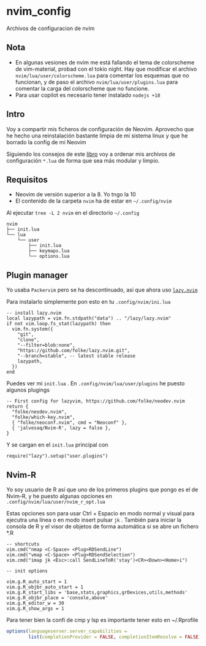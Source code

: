 # nvim_config
Archivos de configuracion de nvim

## Nota
* En algunas vesiones de nvim me está fallando el tema de colorscheme de vim-material, probad con el tokio night. Hay que modificar el archivo `nvim/lua/user/colorscheme.lua` para comentar los esquemas que no funcionan, 
y de paso el archivo `nvim/lua/user/plugins.lua` para comentar la carga del colorscheme que no funcione. 
* Para usar copilot es necesario tener instalado `nodejs +18`
## Intro

Voy a compartir mis ficheros de configuración de Neovim. 
Aprovecho que he hecho una reinstalación bastante limpia de mi sistema linux y que he borrado la config de mi Neovim

Siguiendo los consejos de este [libro](https://www.amazon.com/Neovim-beginners-complete-installation-fully-fledged-ebook/dp/B0CCW8PGKV) voy a ordenar mis archivos de configuración `*.lua` de 
forma que sea más modular y limpio. 


## Requisitos

* Neovim de versión superior a la 8. Yo tngo la 10
* El contenido de la carpeta `nvim` ha de estar en `~/.config/nvim`

Al ejecutar `tree -L 2 nvim` en el directorio `~/.config` 

```
nvim
├── init.lua
└── lua
    └── user
        ├── init.lua
        ├── keymaps.lua
        └── options.lua
```

## Plugin manager

Yo usaba `Packervim` pero se ha descontinuado, así que ahora uso [`lazy.nvim`](https://github.com/folke/lazy.nvim) 

Para instalarlo simplemente pon esto en tu `.config/nvim/ini.lua`

```
-- install lazy.nvim
local lazypath = vim.fn.stdpath("data") .. "/lazy/lazy.nvim"
if not vim.loop.fs_stat(lazypath) then
  vim.fn.system({
    "git",
    "clone",
    "--filter=blob:none",
    "https://github.com/folke/lazy.nvim.git",
    "--branch=stable", -- latest stable release
    lazypath,
  })
end
```

Puedes ver mi `init.lua` . 
En `.config/nvim/lua/user/plugins`  he puesto algunos plugings

```
-- First config for lazyvim, https://github.com/folke/neodev.nvim
return {
  "folke/neodev.nvim",
  "folke/which-key.nvim",
  { "folke/neoconf.nvim", cmd = "Neoconf" },
  { 'jalvesaq/Nvim-R', lazy = false },
}
```

Y se cargan en el `init.lua` principal con 

```
require("lazy").setup("user.plugins")
```

## Nvim-R 

Yo soy usuario de R así que uno de los primeros plugins que pongo es el de Nvim-R, y 
he puesto algunas opciones en `.config/nvim/lua/user/nvim_r_opt.lua`

Estas opciones son para usar Ctrl + Espacio en modo normal  y visual para ejecutra una línea
o en modo insert pulsar `jk` . También para iniciar la consola de R y el visor de objetos
de forma automática si se abre un fichero *.R 



```
-- shortcuts
vim.cmd("nmap <C-Space> <Plug>RDSendLine")
vim.cmd("vmap <C-Space> <Plug>RDSendSelection")
vim.cmd("imap jk <Esc>:call SendLineToR('stay')<CR><Down><Home>i")

-- init options

vim.g.R_auto_start = 1
vim.g.R_objbr_auto_start = 1
vim.g.R_start_libs = 'base,stats,graphics,grDevices,utils,methods'
vim.g.R_objbr_place = 'console,above'
vim.g.R_editor_w = 30
vim.g.R_show_args = 1
```

Para tener bien la confi de cmp y lsp es importante tener esto en ~/.Rprofile

```r
options(languageserver.server_capabilities =
        list(completionProvider = FALSE, completionItemResolve = FALSE))
```
